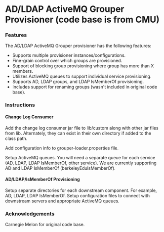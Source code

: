 AD/LDAP ActiveMQ Grouper Provisioner
(code base is from CMU)
==============================

### Features
The AD/LDAP ActiveMQ Grouper provisioner has the following features:

* Supports multiple provisioner instances/configurations.
* Fine-grain control over which groups are provisioned.
* Support of blocking group provisioning where group has more than X members.
* Utilizes ActiveMQ queues to support individual service provisioning.
* Supports AD, LDAP groups, and LDAP IsMemberOf provisioning.
* Includes support for renaming groups (wasn't included in original code base).



### Instructions

#### Change Log Consumer
Add the change log consumer jar file to lib/custom along with other jar files from lib. Alternately, they can exist in their own directory if added to the class path.

Add configuration info to grouper-loader.properties file.

Setup ActiveMQ queues. You will need a separate queue for each service (AD, LDAP, LDAP IsMemberOf, other service). We are currently supporting AD and LDAP IsMemberOf (berkeleyEduIsMemberOf). 

#### AD/LDAP/IsMemberOf Provisioning
Setup separate directories for each downstream component. For example, AD, LDAP, LDAP IsMemberOf. Setup configuration files to connect with downstream servers and appropriate ActiveMQ queues. 



### Acknowledgements
Carnegie Melon for original code base.